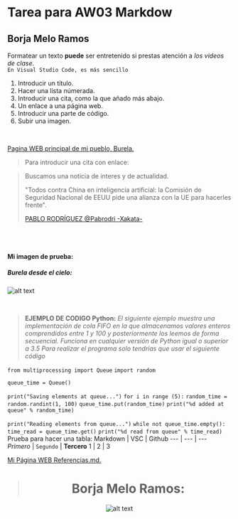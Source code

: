 #  Tarea para AW03 Markdow

## Borja Melo Ramos
Formatear un texto **puede** ser entretenido si prestas atención a *los videos de clase*.
<br>
`En Visual Studio Code, es más sencillo`

<ol>
  <li>Introducir un título.</li>
  <li>Hacer una lista númerada.</li>
  <li>Introducir una cita, como la que añado más abajo.</li>
  <li>Un enlace a una página web.</li>
  <li>Introducir una parte de código.</li>
  <li>Subir una imagen.</li>
  
</ol>
<br>

[Pagina WEB principal de mi pueblo, Burela.](https://burela.org/gl "Burela")
<br>

>Para introducir una cita con enlace:
<blockquote>
  <p>Buscamos una noticia de interes y de actualidad.
  
  "Todos contra China en inteligencia artificial: la Comisión de Seguridad Nacional de EEUU pide una alianza con la UE para hacerles frente". </p>

[PABLO RODRÍGUEZ @Pabrodri -Xakata-](https://www.xataka.com/pro/todos-china-inteligencia-artificial-comision-seguridad-nacional-eeuu-pide-alianza-ue-para-hacerles-frente "NOTICIA")

</blockquote>

<br>
<br>

#### Mi imagen de prueba:

##### Burela desde el cielo: 
![alt text](https://emeradiofm.com/wp-content/uploads/2019/11/burela.jpg "Burela")

<br>

>**EJEMPLO DE CODIGO Python:** 
*El siguiente ejemplo muestra una implementación de cola FIFO en la que almacenamos valores enteros comprendidos entre 1 y 100 y posteriormente los leemos de forma secuencial. Funciona en cualquier versión de Python igual o superior a 3.5
Para realizar el programa solo tendrías que usar el siguiente código*


`from multiprocessing import Queue`
`import random`

`queue_time = Queue()`

`print("Saving elements at queue...")`
`for i in range (5):`
    `random_time = random.randint(1, 100)`
    `queue_time.put(random_time)`
    `print("%d added at queue" % random_time)`

`print("Reading elements from queue...")`
`while not queue_time.empty():`
    `time_read = queue_time.get()`
    `print("%d read from queue" % time_read)`
<br>
Prueba para hacer una tabla:
Markdown | VSC | Github
--- | --- | ---
*Primero* | `Segundo` | **Tercero**
1 | 2 | 3
<br>

<p><a href="https://github.com/BorjaMeloRamos/BorjaMeloRamos.github.io/blob/a18867b703d44985a51505adddf329ee29f6ec7a/Referencias.md">Mi Página WEB Referencias.md.</a> </p>


<center> 

> # Borja Melo Ramos: 

![alt text](https://media.giphy.com/media/1MTLxzwvOnvmE/giphy.gif "minions") 
</center>
